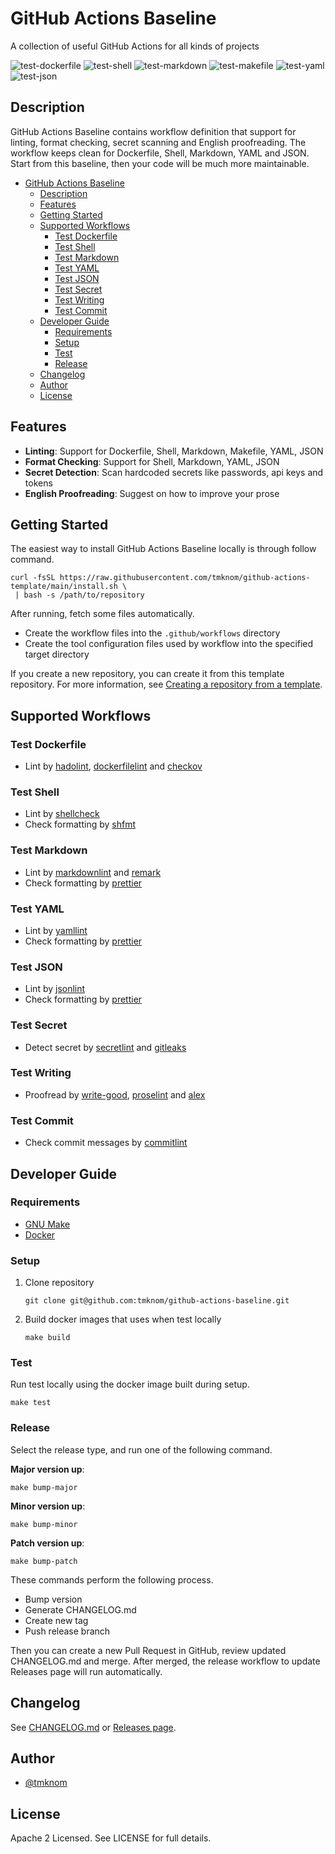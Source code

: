 # GitHub Actions Baseline

A collection of useful GitHub Actions for all kinds of projects

![test-dockerfile](https://github.com/tmknom/github-actions-baseline/actions/workflows/test-dockerfile.yml/badge.svg)
![test-shell](https://github.com/tmknom/github-actions-baseline/actions/workflows/test-shell.yml/badge.svg)
![test-markdown](https://github.com/tmknom/github-actions-baseline/actions/workflows/test-markdown.yml/badge.svg)
![test-makefile](https://github.com/tmknom/github-actions-baseline/actions/workflows/test-makefile.yml/badge.svg)
![test-yaml](https://github.com/tmknom/github-actions-baseline/actions/workflows/test-yaml.yml/badge.svg)
![test-json](https://github.com/tmknom/github-actions-baseline/actions/workflows/test-json.yml/badge.svg)

## Description

GitHub Actions Baseline contains workflow definition that support for linting, format checking, secret scanning and English proofreading.
The workflow keeps clean for Dockerfile, Shell, Markdown, YAML and JSON.
Start from this baseline, then your code will be much more maintainable.

<!--ts-->

- [GitHub Actions Baseline](#github-actions-baseline)
  - [Description](#description)
  - [Features](#features)
  - [Getting Started](#getting-started)
  - [Supported Workflows](#supported-workflows)
    - [Test Dockerfile](#test-dockerfile)
    - [Test Shell](#test-shell)
    - [Test Markdown](#test-markdown)
    - [Test YAML](#test-yaml)
    - [Test JSON](#test-json)
    - [Test Secret](#test-secret)
    - [Test Writing](#test-writing)
    - [Test Commit](#test-commit)
  - [Developer Guide](#developer-guide)
    - [Requirements](#requirements)
    - [Setup](#setup)
    - [Test](#test)
    - [Release](#release)
  - [Changelog](#changelog)
  - [Author](#author)
  - [License](#license)

<!-- Added by: root, at: Sun Jul 11 07:21:17 UTC 2021 -->

<!--te-->

## Features

- **Linting**: Support for Dockerfile, Shell, Markdown, Makefile, YAML, JSON
- **Format Checking**: Support for Shell, Markdown, YAML, JSON
- **Secret Detection**: Scan hardcoded secrets like passwords, api keys and tokens
- **English Proofreading**: Suggest on how to improve your prose

## Getting Started

The easiest way to install GitHub Actions Baseline locally is through follow command.

```shell
curl -fsSL https://raw.githubusercontent.com/tmknom/github-actions-template/main/install.sh \
 | bash -s /path/to/repository
```

After running, fetch some files automatically.

- Create the workflow files into the `.github/workflows` directory
- Create the tool configuration files used by workflow into the specified target directory

If you create a new repository, you can create it from this template repository.
For more information, see [Creating
a repository from a template](https://docs.github.com/en/github/creating-cloning-and-archiving-repositories/creating-a-repository-on-github/creating-a-repository-from-a-template).

## Supported Workflows

### Test Dockerfile

- Lint by [hadolint](https://github.com/hadolint/hadolint), [dockerfilelint](https://github.com/replicatedhq/dockerfilelint) and [checkov](https://github.com/bridgecrewio/checkov)

### Test Shell

- Lint by [shellcheck](https://github.com/koalaman/shellcheck)
- Check formatting by [shfmt](https://github.com/mvdan/sh)

### Test Markdown

- Lint by [markdownlint](https://github.com/DavidAnson/markdownlint) and [remark](https://github.com/remarkjs/remark)
- Check formatting by [prettier](https://github.com/prettier/prettier)

### Test YAML

- Lint by [yamllint](https://github.com/adrienverge/yamllint)
- Check formatting by [prettier](https://github.com/prettier/prettier)

### Test JSON

- Lint by [jsonlint](https://github.com/zaach/jsonlint)
- Check formatting by [prettier](https://github.com/prettier/prettier)

### Test Secret

- Detect secret by [secretlint](https://github.com/secretlint/secretlint) and [gitleaks](https://github.com/zricethezav/gitleaks)

### Test Writing

- Proofread by [write-good](https://github.com/btford/write-good), [proselint](https://github.com/amperser/proselint) and [alex](https://github.com/get-alex/alex)

### Test Commit

- Check commit messages by [commitlint](https://github.com/conventional-changelog/commitlint)

## Developer Guide

### Requirements

- [GNU Make](https://www.gnu.org/software/make/)
- [Docker](https://docs.docker.com/get-docker/)

### Setup

<!-- lint disable ordered-list-marker-value -->

1. Clone repository

   ```shell
   git clone git@github.com:tmknom/github-actions-baseline.git
   ```

2. Build docker images that uses when test locally

   ```shell
   make build
   ```

<!-- lint enable ordered-list-marker-value -->

### Test

Run test locally using the docker image built during setup.

```shell
make test
```

### Release

Select the release type, and run one of the following command.

**Major version up**:

```shell
make bump-major
```

**Minor version up**:

```shell
make bump-minor
```

**Patch version up**:

```shell
make bump-patch
```

These commands perform the following process.

- Bump version
- Generate CHANGELOG.md
- Create new tag
- Push release branch

Then you can create a new Pull Request in GitHub, review updated CHANGELOG.md and merge.
After merged, the release workflow to update Releases page will run automatically.

## Changelog

See [CHANGELOG.md](/CHANGELOG.md) or [Releases page](https://github.com/tmknom/github-actions-baseline/releases).

## Author

- [@tmknom](https://github.com/tmknom/)

## License

Apache 2 Licensed. See LICENSE for full details.
